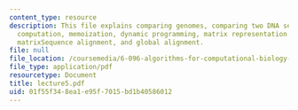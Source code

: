 ```yaml
---
content_type: resource
description: This file explains comparing genomes, comparing two DNA sequences, re-use
  computation, memoization, dynamic programming, matrix representation of alignments,
  matrixSequence alignment, and global alignment.
file: null
file_location: /coursemedia/6-096-algorithms-for-computational-biology-spring-2005/01f55f348ea1e95f7015bd1b40586012_lecture5.pdf
file_type: application/pdf
resourcetype: Document
title: lecture5.pdf
uid: 01f55f34-8ea1-e95f-7015-bd1b40586012
---
```

